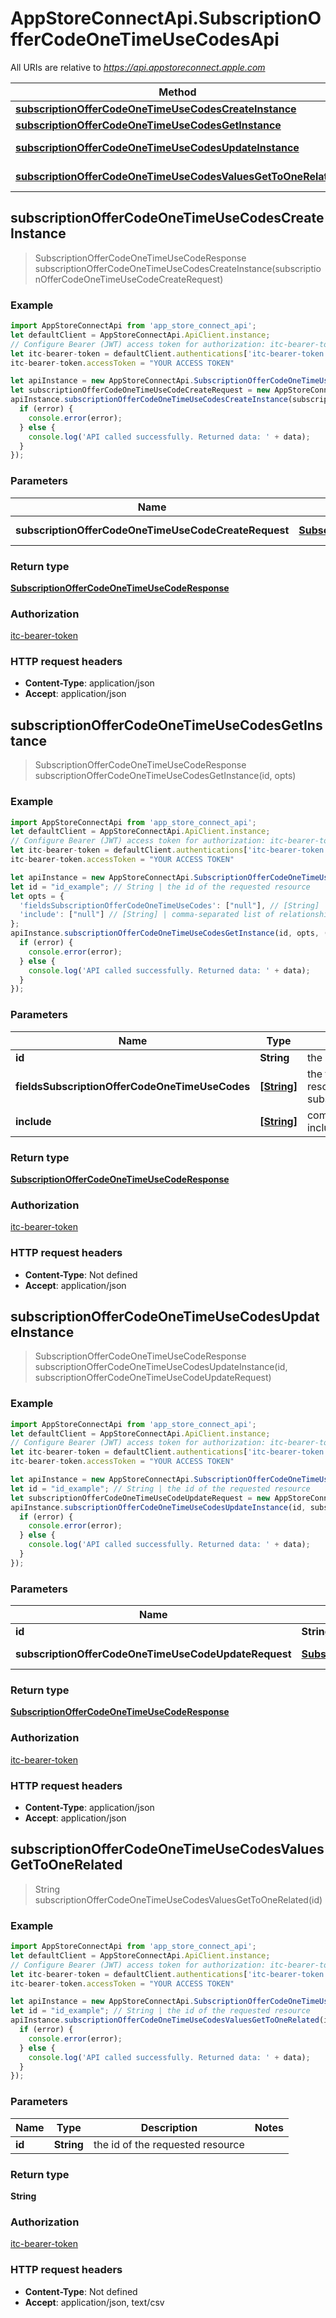 # AppStoreConnectApi.SubscriptionOfferCodeOneTimeUseCodesApi

All URIs are relative to *https://api.appstoreconnect.apple.com*

Method | HTTP request | Description
------------- | ------------- | -------------
[**subscriptionOfferCodeOneTimeUseCodesCreateInstance**](SubscriptionOfferCodeOneTimeUseCodesApi.md#subscriptionOfferCodeOneTimeUseCodesCreateInstance) | **POST** /v1/subscriptionOfferCodeOneTimeUseCodes | 
[**subscriptionOfferCodeOneTimeUseCodesGetInstance**](SubscriptionOfferCodeOneTimeUseCodesApi.md#subscriptionOfferCodeOneTimeUseCodesGetInstance) | **GET** /v1/subscriptionOfferCodeOneTimeUseCodes/{id} | 
[**subscriptionOfferCodeOneTimeUseCodesUpdateInstance**](SubscriptionOfferCodeOneTimeUseCodesApi.md#subscriptionOfferCodeOneTimeUseCodesUpdateInstance) | **PATCH** /v1/subscriptionOfferCodeOneTimeUseCodes/{id} | 
[**subscriptionOfferCodeOneTimeUseCodesValuesGetToOneRelated**](SubscriptionOfferCodeOneTimeUseCodesApi.md#subscriptionOfferCodeOneTimeUseCodesValuesGetToOneRelated) | **GET** /v1/subscriptionOfferCodeOneTimeUseCodes/{id}/values | 



## subscriptionOfferCodeOneTimeUseCodesCreateInstance

> SubscriptionOfferCodeOneTimeUseCodeResponse subscriptionOfferCodeOneTimeUseCodesCreateInstance(subscriptionOfferCodeOneTimeUseCodeCreateRequest)



### Example

```javascript
import AppStoreConnectApi from 'app_store_connect_api';
let defaultClient = AppStoreConnectApi.ApiClient.instance;
// Configure Bearer (JWT) access token for authorization: itc-bearer-token
let itc-bearer-token = defaultClient.authentications['itc-bearer-token'];
itc-bearer-token.accessToken = "YOUR ACCESS TOKEN"

let apiInstance = new AppStoreConnectApi.SubscriptionOfferCodeOneTimeUseCodesApi();
let subscriptionOfferCodeOneTimeUseCodeCreateRequest = new AppStoreConnectApi.SubscriptionOfferCodeOneTimeUseCodeCreateRequest(); // SubscriptionOfferCodeOneTimeUseCodeCreateRequest | SubscriptionOfferCodeOneTimeUseCode representation
apiInstance.subscriptionOfferCodeOneTimeUseCodesCreateInstance(subscriptionOfferCodeOneTimeUseCodeCreateRequest, (error, data, response) => {
  if (error) {
    console.error(error);
  } else {
    console.log('API called successfully. Returned data: ' + data);
  }
});
```

### Parameters


Name | Type | Description  | Notes
------------- | ------------- | ------------- | -------------
 **subscriptionOfferCodeOneTimeUseCodeCreateRequest** | [**SubscriptionOfferCodeOneTimeUseCodeCreateRequest**](SubscriptionOfferCodeOneTimeUseCodeCreateRequest.md)| SubscriptionOfferCodeOneTimeUseCode representation | 

### Return type

[**SubscriptionOfferCodeOneTimeUseCodeResponse**](SubscriptionOfferCodeOneTimeUseCodeResponse.md)

### Authorization

[itc-bearer-token](../README.md#itc-bearer-token)

### HTTP request headers

- **Content-Type**: application/json
- **Accept**: application/json


## subscriptionOfferCodeOneTimeUseCodesGetInstance

> SubscriptionOfferCodeOneTimeUseCodeResponse subscriptionOfferCodeOneTimeUseCodesGetInstance(id, opts)



### Example

```javascript
import AppStoreConnectApi from 'app_store_connect_api';
let defaultClient = AppStoreConnectApi.ApiClient.instance;
// Configure Bearer (JWT) access token for authorization: itc-bearer-token
let itc-bearer-token = defaultClient.authentications['itc-bearer-token'];
itc-bearer-token.accessToken = "YOUR ACCESS TOKEN"

let apiInstance = new AppStoreConnectApi.SubscriptionOfferCodeOneTimeUseCodesApi();
let id = "id_example"; // String | the id of the requested resource
let opts = {
  'fieldsSubscriptionOfferCodeOneTimeUseCodes': ["null"], // [String] | the fields to include for returned resources of type subscriptionOfferCodeOneTimeUseCodes
  'include': ["null"] // [String] | comma-separated list of relationships to include
};
apiInstance.subscriptionOfferCodeOneTimeUseCodesGetInstance(id, opts, (error, data, response) => {
  if (error) {
    console.error(error);
  } else {
    console.log('API called successfully. Returned data: ' + data);
  }
});
```

### Parameters


Name | Type | Description  | Notes
------------- | ------------- | ------------- | -------------
 **id** | **String**| the id of the requested resource | 
 **fieldsSubscriptionOfferCodeOneTimeUseCodes** | [**[String]**](String.md)| the fields to include for returned resources of type subscriptionOfferCodeOneTimeUseCodes | [optional] 
 **include** | [**[String]**](String.md)| comma-separated list of relationships to include | [optional] 

### Return type

[**SubscriptionOfferCodeOneTimeUseCodeResponse**](SubscriptionOfferCodeOneTimeUseCodeResponse.md)

### Authorization

[itc-bearer-token](../README.md#itc-bearer-token)

### HTTP request headers

- **Content-Type**: Not defined
- **Accept**: application/json


## subscriptionOfferCodeOneTimeUseCodesUpdateInstance

> SubscriptionOfferCodeOneTimeUseCodeResponse subscriptionOfferCodeOneTimeUseCodesUpdateInstance(id, subscriptionOfferCodeOneTimeUseCodeUpdateRequest)



### Example

```javascript
import AppStoreConnectApi from 'app_store_connect_api';
let defaultClient = AppStoreConnectApi.ApiClient.instance;
// Configure Bearer (JWT) access token for authorization: itc-bearer-token
let itc-bearer-token = defaultClient.authentications['itc-bearer-token'];
itc-bearer-token.accessToken = "YOUR ACCESS TOKEN"

let apiInstance = new AppStoreConnectApi.SubscriptionOfferCodeOneTimeUseCodesApi();
let id = "id_example"; // String | the id of the requested resource
let subscriptionOfferCodeOneTimeUseCodeUpdateRequest = new AppStoreConnectApi.SubscriptionOfferCodeOneTimeUseCodeUpdateRequest(); // SubscriptionOfferCodeOneTimeUseCodeUpdateRequest | SubscriptionOfferCodeOneTimeUseCode representation
apiInstance.subscriptionOfferCodeOneTimeUseCodesUpdateInstance(id, subscriptionOfferCodeOneTimeUseCodeUpdateRequest, (error, data, response) => {
  if (error) {
    console.error(error);
  } else {
    console.log('API called successfully. Returned data: ' + data);
  }
});
```

### Parameters


Name | Type | Description  | Notes
------------- | ------------- | ------------- | -------------
 **id** | **String**| the id of the requested resource | 
 **subscriptionOfferCodeOneTimeUseCodeUpdateRequest** | [**SubscriptionOfferCodeOneTimeUseCodeUpdateRequest**](SubscriptionOfferCodeOneTimeUseCodeUpdateRequest.md)| SubscriptionOfferCodeOneTimeUseCode representation | 

### Return type

[**SubscriptionOfferCodeOneTimeUseCodeResponse**](SubscriptionOfferCodeOneTimeUseCodeResponse.md)

### Authorization

[itc-bearer-token](../README.md#itc-bearer-token)

### HTTP request headers

- **Content-Type**: application/json
- **Accept**: application/json


## subscriptionOfferCodeOneTimeUseCodesValuesGetToOneRelated

> String subscriptionOfferCodeOneTimeUseCodesValuesGetToOneRelated(id)



### Example

```javascript
import AppStoreConnectApi from 'app_store_connect_api';
let defaultClient = AppStoreConnectApi.ApiClient.instance;
// Configure Bearer (JWT) access token for authorization: itc-bearer-token
let itc-bearer-token = defaultClient.authentications['itc-bearer-token'];
itc-bearer-token.accessToken = "YOUR ACCESS TOKEN"

let apiInstance = new AppStoreConnectApi.SubscriptionOfferCodeOneTimeUseCodesApi();
let id = "id_example"; // String | the id of the requested resource
apiInstance.subscriptionOfferCodeOneTimeUseCodesValuesGetToOneRelated(id, (error, data, response) => {
  if (error) {
    console.error(error);
  } else {
    console.log('API called successfully. Returned data: ' + data);
  }
});
```

### Parameters


Name | Type | Description  | Notes
------------- | ------------- | ------------- | -------------
 **id** | **String**| the id of the requested resource | 

### Return type

**String**

### Authorization

[itc-bearer-token](../README.md#itc-bearer-token)

### HTTP request headers

- **Content-Type**: Not defined
- **Accept**: application/json, text/csv

